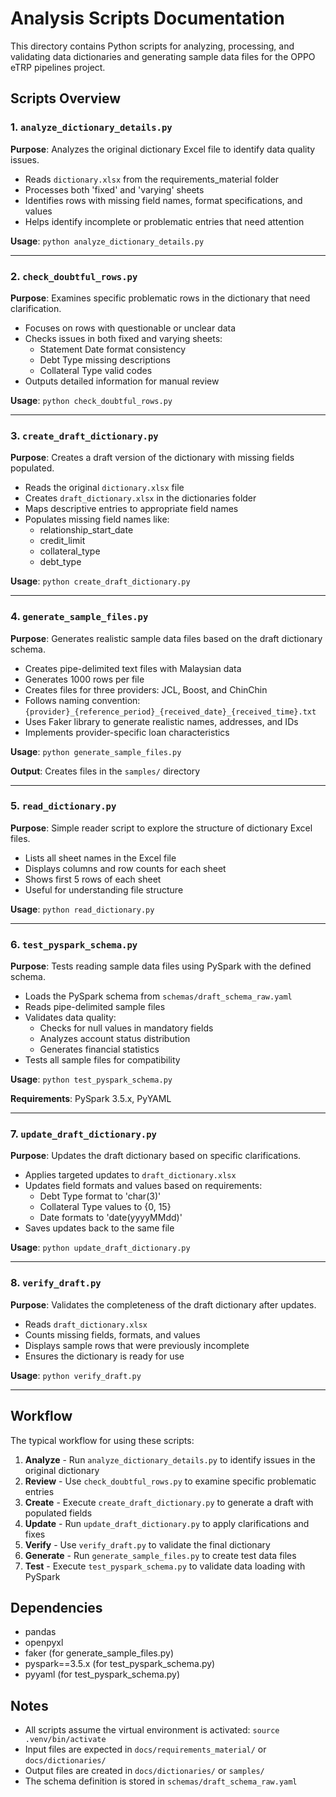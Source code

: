 # Analysis Scripts Documentation

This directory contains Python scripts for analyzing, processing, and validating data dictionaries and generating sample data files for the OPPO eTRP pipelines project.

## Scripts Overview

### 1. `analyze_dictionary_details.py`
**Purpose**: Analyzes the original dictionary Excel file to identify data quality issues.
- Reads `dictionary.xlsx` from the requirements_material folder
- Processes both 'fixed' and 'varying' sheets
- Identifies rows with missing field names, format specifications, and values
- Helps identify incomplete or problematic entries that need attention

**Usage**: `python analyze_dictionary_details.py`

---

### 2. `check_doubtful_rows.py`
**Purpose**: Examines specific problematic rows in the dictionary that need clarification.
- Focuses on rows with questionable or unclear data
- Checks issues in both fixed and varying sheets:
  - Statement Date format consistency
  - Debt Type missing descriptions
  - Collateral Type valid codes
- Outputs detailed information for manual review

**Usage**: `python check_doubtful_rows.py`

---

### 3. `create_draft_dictionary.py`
**Purpose**: Creates a draft version of the dictionary with missing fields populated.
- Reads the original `dictionary.xlsx` file
- Creates `draft_dictionary.xlsx` in the dictionaries folder
- Maps descriptive entries to appropriate field names
- Populates missing field names like:
  - relationship_start_date
  - credit_limit
  - collateral_type
  - debt_type

**Usage**: `python create_draft_dictionary.py`

---

### 4. `generate_sample_files.py`
**Purpose**: Generates realistic sample data files based on the draft dictionary schema.
- Creates pipe-delimited text files with Malaysian data
- Generates 1000 rows per file
- Creates files for three providers: JCL, Boost, and ChinChin
- Follows naming convention: `{provider}_{reference_period}_{received_date}_{received_time}.txt`
- Uses Faker library to generate realistic names, addresses, and IDs
- Implements provider-specific loan characteristics

**Usage**: `python generate_sample_files.py`

**Output**: Creates files in the `samples/` directory

---

### 5. `read_dictionary.py`
**Purpose**: Simple reader script to explore the structure of dictionary Excel files.
- Lists all sheet names in the Excel file
- Displays columns and row counts for each sheet
- Shows first 5 rows of each sheet
- Useful for understanding file structure

**Usage**: `python read_dictionary.py`

---

### 6. `test_pyspark_schema.py`
**Purpose**: Tests reading sample data files using PySpark with the defined schema.
- Loads the PySpark schema from `schemas/draft_schema_raw.yaml`
- Reads pipe-delimited sample files
- Validates data quality:
  - Checks for null values in mandatory fields
  - Analyzes account status distribution
  - Generates financial statistics
- Tests all sample files for compatibility

**Usage**: `python test_pyspark_schema.py`

**Requirements**: PySpark 3.5.x, PyYAML

---

### 7. `update_draft_dictionary.py`
**Purpose**: Updates the draft dictionary based on specific clarifications.
- Applies targeted updates to `draft_dictionary.xlsx`
- Updates field formats and values based on requirements:
  - Debt Type format to 'char(3)'
  - Collateral Type values to {0, 15}
  - Date formats to 'date(yyyyMMdd)'
- Saves updates back to the same file

**Usage**: `python update_draft_dictionary.py`

---

### 8. `verify_draft.py`
**Purpose**: Validates the completeness of the draft dictionary after updates.
- Reads `draft_dictionary.xlsx`
- Counts missing fields, formats, and values
- Displays sample rows that were previously incomplete
- Ensures the dictionary is ready for use

**Usage**: `python verify_draft.py`

---

## Workflow

The typical workflow for using these scripts:

1. **Analyze** - Run `analyze_dictionary_details.py` to identify issues in the original dictionary
2. **Review** - Use `check_doubtful_rows.py` to examine specific problematic entries
3. **Create** - Execute `create_draft_dictionary.py` to generate a draft with populated fields
4. **Update** - Run `update_draft_dictionary.py` to apply clarifications and fixes
5. **Verify** - Use `verify_draft.py` to validate the final dictionary
6. **Generate** - Run `generate_sample_files.py` to create test data files
7. **Test** - Execute `test_pyspark_schema.py` to validate data loading with PySpark

## Dependencies

- pandas
- openpyxl
- faker (for generate_sample_files.py)
- pyspark==3.5.x (for test_pyspark_schema.py)
- pyyaml (for test_pyspark_schema.py)

## Notes

- All scripts assume the virtual environment is activated: `source .venv/bin/activate`
- Input files are expected in `docs/requirements_material/` or `docs/dictionaries/`
- Output files are created in `docs/dictionaries/` or `samples/`
- The schema definition is stored in `schemas/draft_schema_raw.yaml`